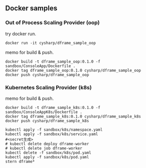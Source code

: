 ## Docker samples

### Out of Process Scaling Provider (oop)

try docker run.

```shell
docker run -it cysharp/dframe_sample_oop
```

memo for build & push.

```shell
docker build -t dframe_sample_oop:0.1.0 -f sandbox/ConsoleApp/Dockerfile .
docker tag dframe_sample_oop:0.1.0 cysharp/dframe_sample_oop
docker push cysharp/dframe_sample_oop
```

### Kubernetes Scaling Provider (k8s)

memo for build & push.

```shell
docker build -t dframe_sample_k8s:0.1.0 -f sandbox/ConsoleAppK8s/Dockerfile .
docker tag dframe_sample_k8s:0.1.0 cysharp/dframe_sample_k8s
docker push cysharp/dframe_sample_k8s
```

```shell
kubectl apply -f sandbox/k8s/namespace.yaml
kubectl apply -f sandbox/k8s/service.yaml
#<secret生成>
# kubectl delete deploy dframe-worker
# kubectl delete job dframe-worker
kubectl delete -f sandbox/k8s/pod.yaml
kubectl apply -f sandbox/k8s/pod.yaml
stern dframe*
```